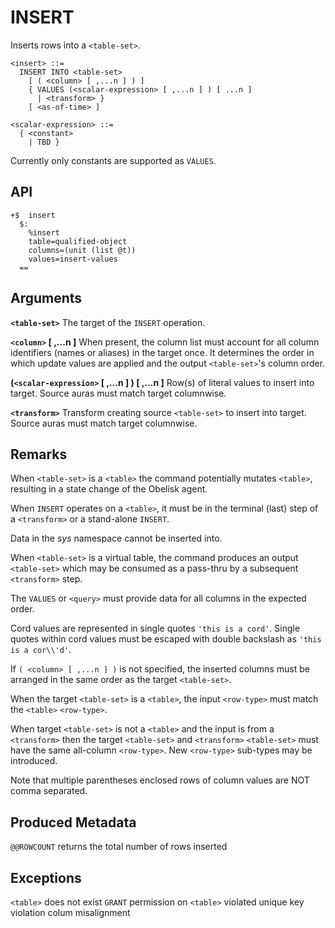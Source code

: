 # INSERT

Inserts rows into a `<table-set>`.

```
<insert> ::=
  INSERT INTO <table-set>
    [ ( <column> [ ,...n ] ) ]
    { VALUES (<scalar-expression> [ ,...n ] ) [ ...n ]
      | <transform> }
    [ <as-of-time> ]
```

```
<scalar-expression> ::=
  { <constant>
    | TBD }
```

Currently only constants are supported as `VALUES`.

## API
```
+$  insert
  $:
    %insert
    table=qualified-object
    columns=(unit (list @t))
    values=insert-values
  ==
```

## Arguments

**`<table-set>`**
The target of the `INSERT` operation.

**`<column>` [ ,...n ]**
When present, the column list must account for all column identifiers (names or aliases) in the target once. It determines the order in which update values are applied and the output `<table-set>`'s column order.   

**(`<scalar-expression>` [ ,...n ] ) [ ,...n ]**
Row(s) of literal values to insert into target. Source auras must match target columnwise.

**`<transform>`**
Transform creating source `<table-set>` to insert into target. Source auras must match target columnwise.

## Remarks

When `<table-set>` is a `<table>` the command potentially mutates `<table>`, resulting in a state change of the Obelisk agent.

When `INSERT` operates on a `<table>`, it must be in the terminal (last) step of a `<transform>` or a stand-alone `INSERT`.

Data in the *sys* namespace cannot be inserted into.

When `<table-set>` is a virtual table, the command produces an output `<table-set>` which may be consumed as a pass-thru by a subsequent `<transform>` step.

The `VALUES` or `<query>` must provide data for all columns in the expected order.

Cord values are represented in single quotes `'this is a cord'`. Single quotes within cord values must be escaped with double backslash as `'this is a cor\\'d'`.

If `( <column> [ ,...n ] )` is not specified, the inserted columns must be arranged in the same order as the target `<table-set>`.

When the target `<table-set>` is a `<table>`, the input `<row-type>` must match the `<table>` `<row-type>`.

When target `<table-set>` is not a `<table>` and the input is from a `<transform>` then the target `<table-set>` and `<transform>` `<table-set>` must have the same all-column `<row-type>`. New `<row-type>` sub-types may be introduced.

Note that multiple parentheses enclosed rows of column values are NOT comma separated.

## Produced Metadata

`@@ROWCOUNT` returns the total number of rows inserted

## Exceptions
`<table>` does not exist
`GRANT` permission on `<table>` violated
unique key violation
colum misalignment
